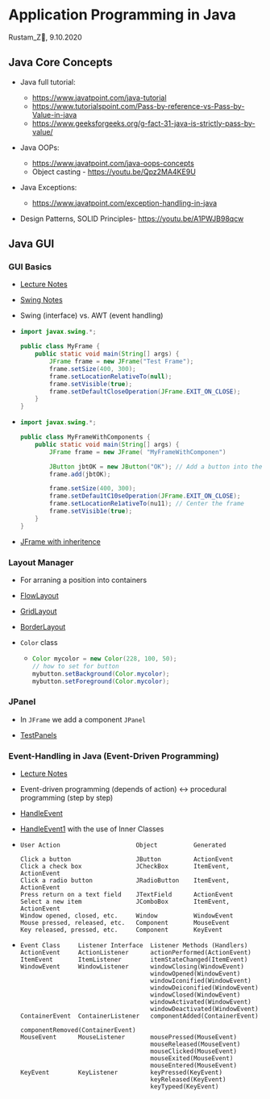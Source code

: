 # Application Programming in Java
 
Rustam_Z🚀, 9.10.2020

## Java Core Concepts
- Java full tutorial:
	- https://www.javatpoint.com/java-tutorial
	- https://www.tutorialspoint.com/Pass-by-reference-vs-Pass-by-Value-in-java
	- https://www.geeksforgeeks.org/g-fact-31-java-is-strictly-pass-by-value/

- Java OOPs:
	- https://www.javatpoint.com/java-oops-concepts
	- Object casting - https://youtu.be/Qpz2MA4KE9U

- Java Exceptions: 
	- https://www.javatpoint.com/exception-handling-in-java

- Design Patterns, SOLID Principles- https://youtu.be/A1PWJB98qcw

## Java GUI

### GUI Basics
- [Lecture Notes](lecture-notes/GUI_Basics.ppt)

- [Swing Notes](lecture-notes/Creating_User_Interfaces_Swing.ppt)

- Swing (interface) vs. AWT (event handling)

-	```java
	import javax.swing.*;
	
	public class MyFrame {
		public static void main(String[] args) {
			JFrame frame = new JFrame("Test Frame");
			frame.setSize(400, 300);
			frame.setLocationRelativeTo(null);
			frame.setVisible(true);
			frame.setDefaultCloseOperation(JFrame.EXIT_ON_CLOSE);
		}
	}
	```

- 	```java
	import javax.swing.*;

	public class MyFrameWithComponents { 
		public static void main(String[] args) { 
			JFrame frame = new JFrame( "MyFrameWithComponen")

			JButton jbtOK = new JButton("OK"); // Add a button into the frame 
			frame.add(jbtOK); 

			frame.setSize(400, 300); 
			frame.setDefau1tC10seOperation(JFrame.EXIT_ON_CLOSE); 
			frame.setLocationRe1ativeTo(nu11); // Center the frame 
			frame.setVisib1e(true);
		}
	}
	```
- [JFrame with inheritence](programs/MyFrame1.java)

### Layout Manager
- For arraning a position into containers

- [FlowLayout](programs/ShowFlowLayout.java)

- [GridLayout](programs/ShowGridLayout.java)

- [BorderLayout](programs/ShowBorderLayout.java)

- `Color` class
	- ```java
	  Color mycolor = new Color(228, 100, 50);
	  // how to set for button
	  mybutton.setBackground(Color.mycolor);
	  mybutton.setForeground(Color.mycolor);
	  ```

### JPanel
- In `JFrame` we add a component `JPanel`

- [TestPanels](programs/TestPanels.java)

### Event-Handling in Java (Event-Driven Programming)

- [Lecture Notes](lecture-notes/Event-Driven_Programming.ppt)

- Event-driven programming (depends of action) <-> procedural programming (step by step)

- [HandleEvent](programs/HandleEvent.java)

- [HandleEvent1](programs/HandleEvent1.java) with the use of Inner Classes

-	```
	User Action						Object			Generated

	Click a button					JButton			ActionEvent
	Click a check box				JCheckBox		ItemEvent, ActionEvent
	Click a radio button			JRadioButton	ItemEvent, ActionEvent
	Press return on a text field	JTextField		ActionEvent
	Select a new item				JComboBox		ItemEvent, ActionEvent
	Window opened, closed, etc.		Window			WindowEvent 
	Mouse pressed, released, etc.	Component		MouseEvent 
	Key released, pressed, etc. 	Component		KeyEvent 
	```

-	```
	Event Class		Listener Interface	Listener Methods (Handlers)
	ActionEvent		ActionListener		actionPerformed(ActionEvent)
	ItemEvent		ItemListener		itemStateChanged(ItemEvent)
	WindowEvent		WindowListener		windowClosing(WindowEvent)
										windowOpened(WindowEvent)
										windowIconified(WindowEvent)
										windowDeiconified(WindowEvent)
										windowClosed(WindowEvent)
										windowActivated(WindowEvent)
										windowDeactivated(WindowEvent)
	ContainerEvent	ContainerListener	componentAdded(ContainerEvent)
										componentRemoved(ContainerEvent) 
	MouseEvent		MouseListener		mousePressed(MouseEvent)
										mouseReleased(MouseEvent) 
										mouseClicked(MouseEvent)
										mouseExited(MouseEvent)	
										mouseEntered(MouseEvent)
	KeyEvent		KeyListener			keyPressed(KeyEvent)
										keyReleased(KeyEvent) 
										keyTypeed(KeyEvent)

	```
